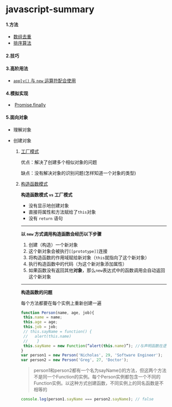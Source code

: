 # javascript-summary
#### 1.方法

- [数组去重](https://github.com/YihooZero/javascript-summary/blob/main/methods/01ArrayDeduplication.js)
- [排序算法](https://github.com/YihooZero/javascript-summary/blob/main/methods/02SortingAlgorithms.js)

#### 2.技巧

#### 3.高阶用法

- [`apply()` 与 `new` 运算符配合使用](https://github.com/YihooZero/javascript-summary/blob/main/hightLevelUsage/01applyWithNew.js)

#### 4.模拟实现

- ​	[Promise.finally](https://github.com/YihooZero/javascript-summary/blob/main/polyfill/PromiseFinally.js)

#### 5.面向对象

- 理解对象

- 创建对象

  1. [工厂模式](https://github.com/YihooZero/javascript-summary/blob/main/objectOriented/02objectCreation/01factoryPattern.js)

     优点：解决了创建多个相似对象的问题

     缺点：没有解决对象的识别问题(怎样知道一个对象的类型)
     
  2. [构造函数模式](https://github.com/YihooZero/javascript-summary/blob/main/objectOriented/02objectCreation/02constructorPattern.js)
  
     **构造函数模式 `vs` 工厂模式**
  
     - 没有显示地创建对象
     - 直接将属性和方法赋给了`this`对象
     - 没有 `return` 语句
  
     ------
  
     **以 `new` 方式调用构造函数会经历以下步骤**
  
     1. 创建（构造）一个新对象
     2. 这个新对象会被执行`[[prototype]]`连接
     3. 将构造函数的作用域赋给新对象（`this`就指向了这个新对象）
     4. 执行构造函数中的代码（为这个新对象添加属性）
     5. 如果函数没有返回其他**对象**，那么`new`表达式中的函数调用会自动返回这个新对象
  
     ------
  
     **构造函数的问题**
  
     每个方法都要在每个实例上重新创建一遍
  
     ```javascript
     function Person(name, age, job){
      this.name = name;
      this.age = age;
      this.job = job;
      // this.sayName = function() {
      //   alert(this.name)
      //	}
      this.sayName = new Function(“alert(this.name)”); //与声明函数在逻辑上是等价的 
     }
     var person1 = new Person('Nicholas', 29, 'Software Engineer');
     var person2 = new Person('Greg', 27, 'Doctor');
     ```
  
     > person1和person2都有一个名为sayName()的方法，但这两个方法不是同一个Function的实例。每个Person实例都包含一个不同的Function实例。以这种方式创建函数，不同实例上的同名函数是不相等的
  
     ```javascript
     console.log(person1.sayName === person2.sayName); // false
     ```
  
     